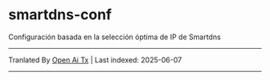 # smartdns-conf
Configuración basada en la selección óptima de IP de Smartdns

---

Tranlated By [Open Ai Tx](https://github.com/OpenAiTx/OpenAiTx) | Last indexed: 2025-06-07

---